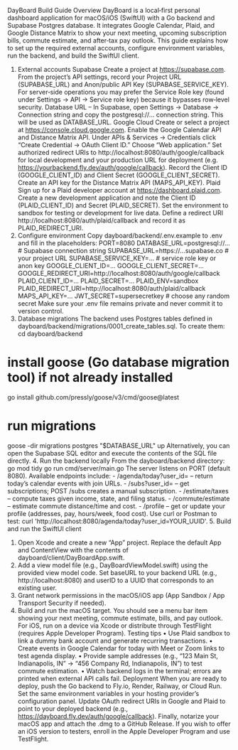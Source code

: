 DayBoard Build Guide
Overview
DayBoard is a local‑first personal dashboard application for macOS/iOS (SwiftUI) with a Go backend and Supabase Postgres database. It integrates Google Calendar, Plaid, and Google Distance Matrix to show your next meeting, upcoming subscription bills, commute estimate, and after‑tax pay outlook. This guide explains how to set up the required external accounts, configure environment variables, run the backend, and build the SwiftUI client.
1. External accounts
Supabase Create a project at https://supabase.com. From the project’s API settings, record your Project URL (SUPABASE_URL) and Anon/public API Key (SUPABASE_SERVICE_KEY). For server‑side operations you may prefer the Service Role key (found under Settings → API → Service role key) because it bypasses row‑level security.
Database URL – In Supabase, open Settings → Database → Connection string and copy the postgresql://… connection string. This will be used as DATABASE_URL.
Google Cloud Create or select a project at https://console.cloud.google.com. Enable the Google Calendar API and Distance Matrix API. Under APIs & Services → Credentials click “Create Credential → OAuth Client ID.” Choose “Web application.” Set authorized redirect URIs to http://localhost:8080/auth/google/callback for local development and your production URL for deployment (e.g. https://yourbackend.fly.dev/auth/google/callback). Record the Client ID (GOOGLE_CLIENT_ID) and Client Secret (GOOGLE_CLIENT_SECRET). Create an API key for the Distance Matrix API (MAPS_API_KEY).
Plaid Sign up for a Plaid developer account at https://dashboard.plaid.com. Create a new development application and note the Client ID (PLAID_CLIENT_ID) and Secret (PLAID_SECRET). Set the environment to sandbox for testing or development for live data. Define a redirect URI http://localhost:8080/auth/plaid/callback and record it as PLAID_REDIRECT_URI.
2. Configure environment
Copy dayboard/backend/.env.example to .env and fill in the placeholders:
PORT=8080
DATABASE_URL=postgresql://...            # Supabase connection string
SUPABASE_URL=https://...supabase.co      # your project URL
SUPABASE_SERVICE_KEY=...                 # service role key or anon key
GOOGLE_CLIENT_ID=...
GOOGLE_CLIENT_SECRET=...
GOOGLE_REDIRECT_URI=http://localhost:8080/auth/google/callback
PLAID_CLIENT_ID=...
PLAID_SECRET=...
PLAID_ENV=sandbox
PLAID_REDIRECT_URI=http://localhost:8080/auth/plaid/callback
MAPS_API_KEY=...
JWT_SECRET=supersecretkey                # choose any random secret
Make sure your .env file remains private and never commit it to version control.
3. Database migrations
The backend uses Postgres tables defined in dayboard/backend/migrations/0001_create_tables.sql. To create them:
cd dayboard/backend
# install goose (Go database migration tool) if not already installed
go install github.com/pressly/goose/v3/cmd/goose@latest
# run migrations
goose -dir migrations postgres "$DATABASE_URL" up
Alternatively, you can open the Supabase SQL editor and execute the contents of the SQL file directly.
4. Run the backend locally
From the dayboard/backend directory:
go mod tidy
go run cmd/server/main.go
The server listens on PORT (default 8080). Available endpoints include: - /agenda/today?user_id=<uuid> – return today’s calendar events with join URLs. - /subs?user_id=<uuid> – get subscriptions; POST /subs creates a manual subscription. - /estimate/taxes – compute taxes given income, state, and filing status. - /commute/estimate – estimate commute distance/time and cost. - /profile – get or update your profile (addresses, pay, hours/week, food cost).
Use curl or Postman to test: curl 'http://localhost:8080/agenda/today?user_id=YOUR_UUID'.
5. Build and run the SwiftUI client
1.	Open Xcode and create a new “App” project. Replace the default App and ContentView with the contents of dayboard/client/DayBoardApp.swift.
2.	Add a view model file (e.g., DayBoardViewModel.swift) using the provided view model code. Set baseURL to your backend URL (e.g., http://localhost:8080) and userID to a UUID that corresponds to an existing user.
3.	Grant network permissions in the macOS/iOS app (App Sandbox / App Transport Security if needed).
4.	Build and run the macOS target. You should see a menu bar item showing your next meeting, commute estimate, bills, and pay outlook. For iOS, run on a device via Xcode or distribute through TestFlight (requires Apple Developer Program).
Testing tips
•	Use Plaid sandbox to link a dummy bank account and generate recurring transactions.
•	Create events in Google Calendar for today with Meet or Zoom links to test agenda display.
•	Provide sample addresses (e.g., “123 Main St, Indianapolis, IN” → “456 Company Rd, Indianapolis, IN”) to test commute estimation.
•	Watch backend logs in the terminal; errors are printed when external API calls fail.
Deployment
When you are ready to deploy, push the Go backend to Fly.io, Render, Railway, or Cloud Run. Set the same environment variables in your hosting provider’s configuration panel. Update OAuth redirect URIs in Google and Plaid to point to your deployed backend (e.g., https://dayboard.fly.dev/auth/google/callback). Finally, notarize your macOS app and attach the .dmg to a GitHub Release. If you wish to offer an iOS version to testers, enroll in the Apple Developer Program and use TestFlight.
 
